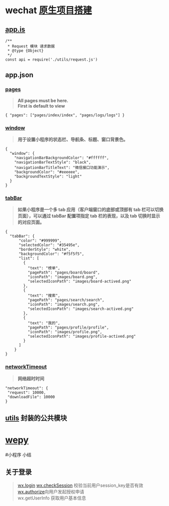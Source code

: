 # wechat [原生项目搭建](https://github.com/zce/weapp-boilerplate)
##  [app.is](https://github.com/EastWorld/wechat-app-mall/blob/master/app.js)
``` javascipt
/**
 * Request 模块 请求数据
 * @type {Object}
 */
const api = require('./utils/request.js')
```
## app.json
### [pages](https://developers.weixin.qq.com/miniprogram/dev/framework/config.html#pages)  
>**All pages must be here.**  
>**First is default to view**  
``` javascipt
{ "pages": ["pages/index/index", "pages/logs/logs"] }
```
### [window](https://developers.weixin.qq.com/miniprogram/dev/framework/config.html#window) 
  >**用于设置小程序的状态栏、导航条、标题、窗口背景色。**  
``` javascipt
{
  "window": {
    "navigationBarBackgroundColor": "#ffffff",
    "navigationBarTextStyle": "black",
    "navigationBarTitleText": "微信接口功能演示",
    "backgroundColor": "#eeeeee",
    "backgroundTextStyle": "light"
  }
}
``` 
### [tabBar](https://developers.weixin.qq.com/miniprogram/dev/framework/config.html#tabBar) 
>**如果小程序是一个多 tab 应用（客户端窗口的底部或顶部有 tab 栏可以切换页面），可以通过 tabBar 配置项指定 tab 栏的表现，以及 tab 切换时显示的对应页面。**  
``` javascipt
{
  "tabBar": {
      "color": "#999999",
      "selectedColor": "#35495e",
      "borderStyle": "white",
      "backgroundColor": "#f5f5f5",
      "list": [
        {
          "text": "榜单",
          "pagePath": "pages/board/board",
          "iconPath": "images/board.png",
          "selectedIconPath": "images/board-actived.png"
        },
        {
          "text": "搜索",
          "pagePath": "pages/search/search",
          "iconPath": "images/search.png",
          "selectedIconPath": "images/search-actived.png"
        },
        {
          "text": "我的",
          "pagePath": "pages/profile/profile",
          "iconPath": "images/profile.png",
          "selectedIconPath": "images/profile-actived.png"
        }
      ]
    }
}
``` 
  ### [networkTimeout](https://developers.weixin.qq.com/miniprogram/dev/framework/config.html#networkTimeout) 
  >**网络超时时间**  
  ``` javascipt
"networkTimeout": {
   "request": 10000,
   "downloadFile": 10000
  }
  ``` 
  ## [utils](https://github.com/EastWorld/wechat-app-mall/tree/master/utils) 封装的公共模块
  
  # [wepy](https://github.com/Tencent/wepy)
  
  #小程序 小结
  ## 关于登录
  >[wx.login]( https://developers.weixin.qq.com/miniprogram/dev/api/api-login.html)
  >[wx.checkSession](https://developers.weixin.qq.com/miniprogram/dev/api/signature.html#wxchecksessionobject) 校验当前用户session_key是否有效
  >[wx.authorize](https://developers.weixin.qq.com/miniprogram/dev/api/authorize.html)向用户发起授权申请  
  >wx.getUserInfo 获取用户基本信息  
  
  


